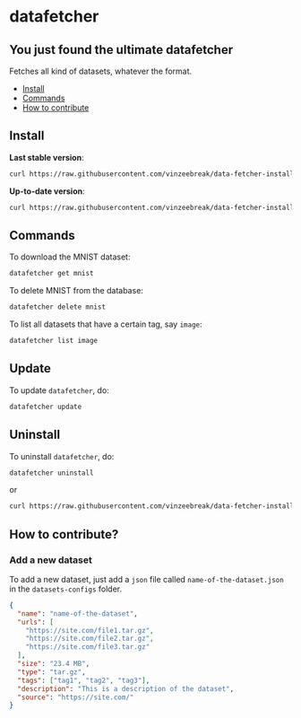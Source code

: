 # datafetcher

## You just found the ultimate datafetcher

Fetches all kind of datasets, whatever the format.

 - [Install](#install)
 - [Commands](#commands)
 - [How to contribute](#how-to-contribute)


## Install

**Last stable version**:
```bash
curl https://raw.githubusercontent.com/vinzeebreak/data-fetcher-install/master/install.sh -sSf | bash
```

**Up-to-date version**:
```bash
curl https://raw.githubusercontent.com/vinzeebreak/data-fetcher-install/master/install.sh -sSf | bash -s -- --up-to-date
```

## Commands

To download the MNIST dataset:
```bash
datafetcher get mnist
```

To delete MNIST from the database:
```bash
datafetcher delete mnist
```

To list all datasets that have a certain tag, say `image`:
```bash
datafetcher list image
```

## Update

To update `datafetcher`, do:
```bash
datafetcher update
```

## Uninstall

To uninstall `datafetcher`, do:

```bash
datafetcher uninstall
```

or

```bash
curl https://raw.githubusercontent.com/vinzeebreak/data-fetcher-install/master/uninstall.sh -sSf | bash
```

## How to contribute?

### Add a new dataset

To add a new dataset, just add a `json` file called `name-of-the-dataset.json` in the `datasets-configs` folder.

```json
{
  "name": "name-of-the-dataset",
  "urls": [
    "https://site.com/file1.tar.gz",
    "https://site.com/file2.tar.gz",
    "https://site.com/file3.tar.gz"
  ],
  "size": "23.4 MB",
  "type": "tar.gz",
  "tags": ["tag1", "tag2", "tag3"],
  "description": "This is a description of the dataset",
  "source": "https://site.com/"
}
```
